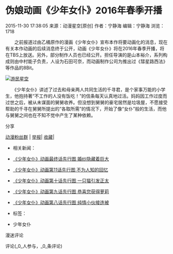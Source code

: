 # 伪娘动画《少年女仆》2016年春季开播

2015-11-30 17:38:05 来源：动漫星空\[原创] 作者：宁静海 编辑：宁静海 浏览：1718

　　之前报道过由乙橘原作的漫画《少年女仆》宣布本作将要动画化的消息，现在有关本作动画的后续消息终于公开，动画《少年女仆》将在2016年春季开播，将在TBS上放送。另外，部分制作人员也已经公开。担任导演的是山本裕介，系列构成则由中村能子负责，人设为石田可奈，而动画制作公司为推出过《彗星路西法》等作品的8Bit。

[![游民星空](http://img1.gamersky.com/image2015/11/20151130lr_1/gamersky_01small_02_20151130173521A.jpg)](http://www.gamersky.com/showimage/id_gamersky.shtml?http://img1.gamersky.com/image2015/11/20151130lr_1/gamersky_01origin_01_201511301735DE3.jpg)

　　《少年女仆》讲述了过去和母亲两人共同生活的千寻君，是个家事万能的小学生，他抱持著“不工作的人没有饭吃！”的信条每天认真地过活。妈妈因工作过度而过世之后，被从未谋面的舅舅收养。但没想到舅舅的豪宅居然是垃圾屋，不愿接受帮助的千寻在舅舅所提出的“各取所需”的情况下，开始了像“女仆”般的生活，而他与舅舅之间也在不知不觉中产生了某种依赖。

分享

[动漫粉丝群](http://shang.qq.com/wpa/qunwpa?idkey=d46bcdb823c46fc4eeca6a55ccd553f0ceabe22300b3bd2273637e16c3fbe773) | [举报](#)| [收藏](# "收藏")|

-   相关新闻：
-   [《少年女仆》动画最终话先行图 婚纱隐藏着巨大](https://acg.gamersky.com/news/201606/771501.shtml "《少年女仆》动画最终话先行图 婚纱隐藏着巨大秘密")
-   [《少年女仆》动画第11话先行图 不为人知的回忆](https://acg.gamersky.com/news/201606/767968.shtml "《少年女仆》动画第11话先行图 不为人知的回忆杀")
-   [《少年女仆》动画第十话先行图 一只猫引发正太](https://acg.gamersky.com/news/201606/764927.shtml "《少年女仆》动画第十话先行图 一只猫引发正太黑化")
-   [《少年女仆》动画第九话先行图 恭喜您获得萝莉](https://acg.gamersky.com/news/201606/762458.shtml "《少年女仆》动画第九话先行图 恭喜您获得萝莉一枚")
-   [《少年女仆》动画第八话先行图 纯情小伙接连被](https://acg.gamersky.com/news/201606/759688.shtml "《少年女仆》动画第八话先行图 纯情小伙接连被掰弯")

-   标签：
-   少年女仆

漫迷评论

评论(_0_人参与，_0_条评论)
